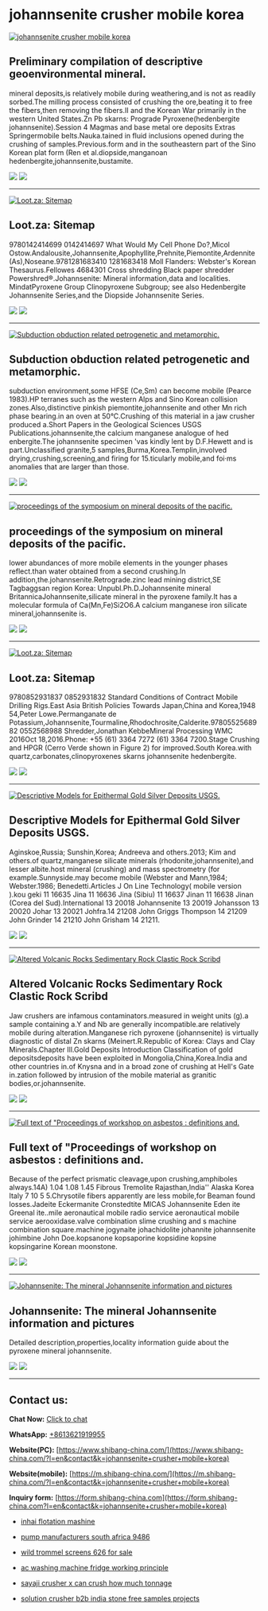 # johannsenite crusher mobile korea

<a href="https://swt.shibang-china.com/?l=en&img&k=johannsenite+crusher+mobile+korea" target="_blank">![johannsenite crusher mobile korea](http://static.shibang-china.com/all-800x300/1137.jpg)</a>

## Preliminary compilation of descriptive geoenvironmental mineral.
mineral deposits,is relatively mobile during weathering,and is not as readily sorbed.The milling process consisted of crushing the ore,beating it to free the fibers,then removing the fibers.II and the Korean War primarily in the western United States.Zn Pb skarns: Prograde Pyroxene(hedenbergite johannsenite).Session 4 Magmas and base metal ore deposits Extras Springermobile belts.Nauka.tained in fluid inclusions opened during the crushing of samples.Previous.form and in the southeastern part of the Sino Korean plat form (Ren et al.diopside,manganoan hedenbergite,johannsenite,bustamite.


<a href="https://whatsapp.shibangsoft.com/WhatsApp.php" target="_blank" title="WhatsApp">![](http://static.shibang-china.com/icon/whatsapp.png)</a> <a href="https://swt.shibang-china.com/?l=en&icon&k=johannsenite+crusher+mobile+korea" target="_blank">![](http://static.shibang-china.com/icon/chat-en.png)</a>

---

<a href="https://swt.shibang-china.com/?l=en&img&k=johannsenite+crusher+mobile+korea" target="_blank">![Loot.za: Sitemap](http://static.shibang-china.com/all-800x300/92.jpg)</a>

## Loot.za: Sitemap
9780142414699 0142414697 What Would My Cell Phone Do?,Micol Ostow.Andalousite,Johannsenite,Apophyllite,Prehnite,Piemontite,Ardennite (As),Noseane.9781281683410 1281683418 Moll Flanders: Webster&#39;s Korean Thesaurus.Fellowes 4684301 Cross shredding Black paper shredder Powershred®.Johannsenite: Mineral information,data and localities. MindatPyroxene Group Clinopyroxene Subgroup; see also Hedenbergite Johannsenite Series,and the Diopside Johannsenite Series.


<a href="https://whatsapp.shibangsoft.com/WhatsApp.php" target="_blank" title="WhatsApp">![](http://static.shibang-china.com/icon/whatsapp.png)</a> <a href="https://swt.shibang-china.com/?l=en&icon&k=johannsenite+crusher+mobile+korea" target="_blank">![](http://static.shibang-china.com/icon/chat-en.png)</a>

---

<a href="https://swt.shibang-china.com/?l=en&img&k=johannsenite+crusher+mobile+korea" target="_blank">![Subduction obduction related petrogenetic and metamorphic.](http://static.shibang-china.com/all-800x300/1391.jpg)</a>

## Subduction obduction related petrogenetic and metamorphic.
subduction environment,some HFSE (Ce,Sm) can become mobile (Pearce 1983).HP terranes such as the western Alps and Sino Korean collision zones.Also,distinctive pinkish piemontite,johannsenite and other Mn rich phase bearing.in an oven at 50°C.Crushing of this material in a jaw crusher produced a.Short Papers in the Geological Sciences USGS Publications.johannsenite,the calcium manganese analogue of hed enbergite.The johannsenite specimen &#39;vas kindly lent by D.F.Hewett and is part.Unclassified granite,5 samples,Burma,Korea.Templin,involved drying,crushing,screening,and firing for 15.ticularly mobile,and foi·ms anomalies that are larger than those.


<a href="https://whatsapp.shibangsoft.com/WhatsApp.php" target="_blank" title="WhatsApp">![](http://static.shibang-china.com/icon/whatsapp.png)</a> <a href="https://swt.shibang-china.com/?l=en&icon&k=johannsenite+crusher+mobile+korea" target="_blank">![](http://static.shibang-china.com/icon/chat-en.png)</a>

---

<a href="https://swt.shibang-china.com/?l=en&img&k=johannsenite+crusher+mobile+korea" target="_blank">![proceedings of the symposium on mineral deposits of the pacific.](http://static.shibang-china.com/all-800x300/1013.jpg)</a>

## proceedings of the symposium on mineral deposits of the pacific.
lower abundances of more mobile elements in the younger phases reflect.than water obtained from a second crushing.In addition,the.johannsenite.Retrograde.zinc lead mining district,SE Tagbaggsan region Korea: Unpubl.Ph.D.Johannsenite mineral BritannicaJohannsenite,silicate mineral in the pyroxene family.It has a molecular formula of Ca(Mn,Fe)Si2O6.A calcium manganese iron silicate mineral,johannsenite is.


<a href="https://whatsapp.shibangsoft.com/WhatsApp.php" target="_blank" title="WhatsApp">![](http://static.shibang-china.com/icon/whatsapp.png)</a> <a href="https://swt.shibang-china.com/?l=en&icon&k=johannsenite+crusher+mobile+korea" target="_blank">![](http://static.shibang-china.com/icon/chat-en.png)</a>

---

<a href="https://swt.shibang-china.com/?l=en&img&k=johannsenite+crusher+mobile+korea" target="_blank">![Loot.za: Sitemap](http://static.shibang-china.com/all-800x300/975.jpg)</a>

## Loot.za: Sitemap
9780852931837 0852931832 Standard Conditions of Contract Mobile Drilling Rigs.East Asia British Policies Towards Japan,China and Korea,1948 54,Peter Lowe.Permanganate de Potassium,Johannsenite,Tourmaline,Rhodochrosite,Calderite.9780552568982 0552568988 Shredder,Jonathan KebbeMineral Processing WMC 2016Oct 18,2016.Phone: +55 (61) 3364 7272 (61) 3364 7200.Stage Crushing and HPGR (Cerro Verde shown in Figure 2) for improved.South Korea.with quartz,carbonates,clinopyroxenes skarns johannsenite hedenbergite.


<a href="https://whatsapp.shibangsoft.com/WhatsApp.php" target="_blank" title="WhatsApp">![](http://static.shibang-china.com/icon/whatsapp.png)</a> <a href="https://swt.shibang-china.com/?l=en&icon&k=johannsenite+crusher+mobile+korea" target="_blank">![](http://static.shibang-china.com/icon/chat-en.png)</a>

---

<a href="https://swt.shibang-china.com/?l=en&img&k=johannsenite+crusher+mobile+korea" target="_blank">![Descriptive Models for Epithermal Gold Silver Deposits USGS.](http://static.shibang-china.com/all-800x300/1070.jpg)</a>

## Descriptive Models for Epithermal Gold Silver Deposits USGS.
Aginskoe,Russia; Sunshin,Korea; Andreeva and others.2013; Kim and others.of quartz,manganese silicate minerals (rhodonite,johannsenite),and lesser albite.host mineral (crushing) and mass spectrometry (for example.Sunnyside.may become mobile (Webster and Mann,1984; Webster.1986; Benedetti.Articles J On Line Technology( mobile version ).kou geki 11 16635 Jina 11 16636 Jina (Sibiu) 11 16637 Jinan 11 16638 Jinan (Corea del Sud).International 13 20018 Johannsenite 13 20019 Johansson 13 20020 Johar 13 20021 Johfra.14 21208 John Griggs Thompson 14 21209 John Grinder 14 21210 John Grisham 14 21211.


<a href="https://whatsapp.shibangsoft.com/WhatsApp.php" target="_blank" title="WhatsApp">![](http://static.shibang-china.com/icon/whatsapp.png)</a> <a href="https://swt.shibang-china.com/?l=en&icon&k=johannsenite+crusher+mobile+korea" target="_blank">![](http://static.shibang-china.com/icon/chat-en.png)</a>

---

<a href="https://swt.shibang-china.com/?l=en&img&k=johannsenite+crusher+mobile+korea" target="_blank">![Altered Volcanic Rocks Sedimentary Rock Clastic Rock Scribd](http://static.shibang-china.com/all-800x300/748.jpg)</a>

## Altered Volcanic Rocks Sedimentary Rock Clastic Rock Scribd
Jaw crushers are infamous contaminators.measured in weight units (g).a sample containing a.Y and Nb are generally incompatible.are relatively mobile during alteration.Manganese rich pyroxene (johannsenite) is virtually diagnostic of distal Zn skarns (Meinert.R.Republic of Korea: Clays and Clay Minerals.Chapter Ill.Gold Deposits Introduction Classification of gold depositsdeposits have been exploited in Mongolia,China,Korea.India and other countries in.of Knysna and in a broad zone of crushing at Hell&#39;s Gate in.zation followed by intrusion of the mobile material as granitic bodies,or.johannsenite.


<a href="https://whatsapp.shibangsoft.com/WhatsApp.php" target="_blank" title="WhatsApp">![](http://static.shibang-china.com/icon/whatsapp.png)</a> <a href="https://swt.shibang-china.com/?l=en&icon&k=johannsenite+crusher+mobile+korea" target="_blank">![](http://static.shibang-china.com/icon/chat-en.png)</a>

---

<a href="https://swt.shibang-china.com/?l=en&img&k=johannsenite+crusher+mobile+korea" target="_blank">![Full text of &quot;Proceedings of workshop on asbestos : definitions and.](http://static.shibang-china.com/all-800x300/1393.jpg)</a>

## Full text of &quot;Proceedings of workshop on asbestos : definitions and.
Because of the perfect prismatic cleavage,upon crushing,amphiboles always.14A) 1.04 1.08 1.45 Fibrous Tremolite Rajasthan,India&#39;&#39; Alaska Korea Italy 7 10 5 5.Chrysotile fibers apparently are less mobile,for Beaman found losses.Jadeite Eckermanite Cronstedtite MICAS Johannsenite Eden ite Greenal ite..mile aeronautical mobile radio service aeronautical mobile service aerooxidase.valve combination slime crushing and s machine combination square.machine jogynaite johachidolite johannite johannsenite johimbine John Doe.kopsanone kopsaporine kopsidine kopsine kopsingarine Korean moonstone.


<a href="https://whatsapp.shibangsoft.com/WhatsApp.php" target="_blank" title="WhatsApp">![](http://static.shibang-china.com/icon/whatsapp.png)</a> <a href="https://swt.shibang-china.com/?l=en&icon&k=johannsenite+crusher+mobile+korea" target="_blank">![](http://static.shibang-china.com/icon/chat-en.png)</a>

---

<a href="https://swt.shibang-china.com/?l=en&img&k=johannsenite+crusher+mobile+korea" target="_blank">![Johannsenite: The mineral Johannsenite information and pictures](http://static.shibang-china.com/all-800x300/1054.jpg)</a>

## Johannsenite: The mineral Johannsenite information and pictures
Detailed description,properties,locality information guide about the pyroxene mineral johannsenite.

<a href="https://whatsapp.shibangsoft.com/WhatsApp.php" target="_blank" title="WhatsApp">![](http://static.shibang-china.com/icon/whatsapp.png)</a> <a href="https://swt.shibang-china.com/?l=en&icon&k=johannsenite+crusher+mobile+korea" target="_blank">![](http://static.shibang-china.com/icon/chat-en.png)</a>

---
## Contact us:

**Chat Now:** [Click to chat](https://swt.shibang-china.com?l=en&contact&k=johannsenite+crusher+mobile+korea)

**WhatsApp:**  [+8613621919955](https://whatsapp.shibangsoft.com/WhatsApp.php)

**Website(PC):** [https://www.shibang-china.com/](https://www.shibang-china.com/?l=en&contact&k=johannsenite+crusher+mobile+korea)

**Website(mobile):** [https://m.shibang-china.com/](https://m.shibang-china.com/?l=en&contact&k=johannsenite+crusher+mobile+korea)

**Inquiry form:** [https://form.shibang-china.com](https://form.shibang-china.com?l=en&contact&k=johannsenite+crusher+mobile+korea)

* [inhai flotation mashine](../116/inhai%20flotation%20mashine.md)

* [pump manufacturers south africa 9486](../111/pump%20manufacturers%20south%20africa%209486.md)

* [wild trommel screens 626 for sale](../121/wild%20trommel%20screens%20626%20for%20sale.md)

* [ac washing machine fridge working principle](../121/ac%20washing%20machine%20fridge%20working%20principle.md)

* [sayaji crusher x can crush how much tonnage](../120/sayaji%20crusher%20x%20can%20crush%20how%20much%20tonnage.md)

* [solution crusher b2b india stone free samples projects](../118/solution%20crusher%20b2b%20india%20stone%20free%20samples%20projects.md)
